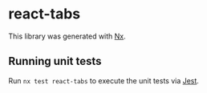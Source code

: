 # react-tabs

This library was generated with [Nx](https://nx.dev).

## Running unit tests

Run `nx test react-tabs` to execute the unit tests via [Jest](https://jestjs.io).
